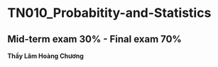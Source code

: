 # TN010_Probabitity-and-Statistics 
<h2>Mid-term exam 30% - Final exam 70%</h2>
<strong>Thầy Lâm Hoàng Chương</strong>
